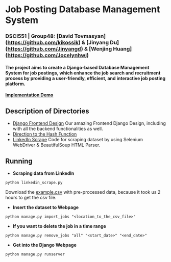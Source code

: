 # Job Posting Database Management System
### DSCI551 | Group48: [David Tovmasyan] (https://github.com/kikossik) & [Jinyang Du] (https://github.com/Jinyangd) & [Wenjing Huang] (https://github.com/Jocelynhwj)
#### The project aims to create a Django-based Database Management System for job postings, which enhance the job search and recruitment process by providing a user-friendly, efficient, and interactive job posting platform.
**[Implementation Demo](https://www.youtube.com)**

## Description of Directories
- [Django Frontend Design](https://github.com/Jinyangd/DSCI551_Group48_Project/tree/main/django_project)
  Our amazing Frontend Django Design, including with all the backend functionalities as well.
- [Direction to the Hash Function](https://github.com/Jinyangd/DSCI551_Group48_Project/blob/main/django_project/blog/management/commands/import_jobs.py)
- [LinkedIn Scrape](https://github.com/Jinyangd/DSCI551_Group48_Project/blob/main/linkedin_scrape.py)
  Code for scraping dataset by using Selenium WebDriver & BeautifulSoup HTML Parser.

## Running
- **Scraping data from LinkedIn**
```shell
python linkedin_scrape.py
```
Download the [example.csv](https://drive.google.com/file/d/1RLI85-oi-JQM9OdJEVLjCz-DFzeScRY5/view?usp=sharing) with pre-processed data, because it took us 2 hours to get the csv file.
- **Insert the dataset to Webpage**
```shell
python manage.py import_jobs "<location_to_the_csv_file>"
```
- **If you want to delete the job in a time range**
```shell
python manage.py remove_jobs "all" "<start_date>" "<end_date>"
```
- **Get into the Django Webpage**
```shell
python manage.py runserver
```
